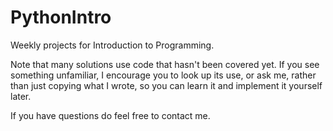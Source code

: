 # PythonIntro
Weekly projects for Introduction to Programming.

Note that many solutions use code that hasn't been covered yet.
If you see something unfamiliar, I encourage you to look up its 
use, or ask me, rather than just copying what I wrote, so you 
can learn it and implement it yourself later.

If you have questions do feel free to contact me.
